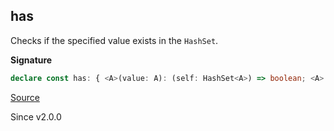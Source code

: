 ## has

Checks if the specified value exists in the `HashSet`.

**Signature**

```ts
declare const has: { <A>(value: A): (self: HashSet<A>) => boolean; <A>(self: HashSet<A>, value: A): boolean; }
```

[Source](https://github.com/Effect-TS/effect/tree/main/packages/effect/src/HashSet.ts#L67)

Since v2.0.0